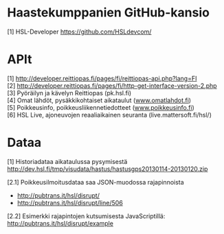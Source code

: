 Haastekumppanien GitHub-kansio
==============================
[1] HSL-Developer https://github.com/HSLdevcom/

APIt
====
[1] http://developer.reittiopas.fi/pages/fi/reittiopas-api.php?lang=FI <br>
[2] http://developer.reittiopas.fi/pages/fi/http-get-interface-version-2.php <br>
[3] Pyöräilyn ja kävelyn Reittiopas (pk.hsl.fi) <br>
[4] Omat lähdöt, pysäkkikohtaiset aikataulut (www.omatlahdot.fi) <br>
[5] Poikkeusinfo, poikkeusliikennetiedotteet (www.poikkeusinfo.fi) <br>
[6] HSL Live, ajoneuvojen reaaliaikainen seuranta (live.mattersoft.fi/hsl/) <br>

Dataa
=====
[1] Historiadataa aikataulussa pysymisestä <br>
http://dev.hsl.fi/tmp/visudata/hastus/hastusgps20130114-20130120.zip <br>

[2.1] Poikkeusilmoitusdataa saa JSON-muodossa rajapinnoista <br>
* http://pubtrans.it/hsl/disrupt/ <br>
* http://pubtrans.it/hsl/disrupt/line/506 <br>

[2.2] Esimerkki rajapintojen kutsumisesta JavaScriptillä: <br>
http://pubtrans.it/hsl/disrupt/example
